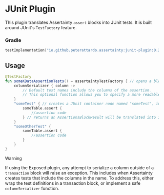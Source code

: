 # JUnit Plugin

This plugin translates Assertainty `assert` blocks into JUnit tests.
It is built around JUnit's `TestFactory` feature.

### Gradle

```Kotlin
testImplementation("io.github.peterattardo.assertainty:junit-plugin:0.2.0")
```

## Usage

```Kotlin
@TestFactory
fun someKDataAssertionTests() = assertaintyTestFactory { // opens a block with a `TestFactoryScope` receiver
    columnSerializer { column ->
        // Default test names include the columns of the assertion. 
        // This optional function allows you to specify a more readable string representation of a column than its existing `toString()`
    }
    "someTest" { // creates a JUnit container node named "someTest", into which all the assertions will be created as individual tests
        someTable.assert {
            //assertion code
        } // returns an AssertionsBlockResult will be translated into individual tests
    }
    "someOtherTest" {
        someTable.assert {
            //assertion code
        }
    }
}
```

>[!WARNING]
> If using the Exposed plugin, any attempt to serialize a column outside of a `transaction` block will raise an exception.
> This includes when Assertainty creates tests that include the columns in the name.
> To address this, either wrap the test definitions in a transaction block, or implement a safe `columnSerializer` function.